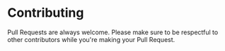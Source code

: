 # Contributing
Pull Requests are always welcome. Please make sure to be respectful to other contributors while you're making your Pull Request.

